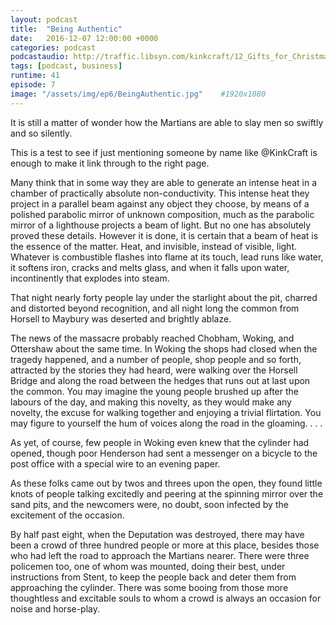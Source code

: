 ```yaml
---
layout: podcast
title:  "Being Authentic"
date:   2016-12-07 12:00:00 +0000
categories: podcast
podcastaudio: http://traffic.libsyn.com/kinkcraft/12_Gifts_for_Christmas.mp3
tags: [podcast, business]
runtime: 41
episode: 7
image: "/assets/img/ep6/BeingAuthentic.jpg"    #1920x1080
---
```

It is still a matter of wonder how the Martians are able to slay
men so swiftly and so silently.

This is a test to see if just mentioning someone by name like @KinkCraft is enough to make it
link through to the right page.

Many think that in some way they are able to generate an intense heat in 
a chamber of practically absolute non-conductivity. This intense heat they 
project in a parallel beam against any object they choose, by means of a 
polished parabolic mirror of unknown composition, much as the parabolic mirror of a
lighthouse projects a beam of light.  But no one has absolutely proved
these details.  However it is done, it is certain that a beam of heat
is the essence of the matter.  Heat, and invisible, instead of
visible, light.  Whatever is combustible flashes into flame at its
touch, lead runs like water, it softens iron, cracks and melts glass,
and when it falls upon water, incontinently that explodes into steam.

That night nearly forty people lay under the starlight about the
pit, charred and distorted beyond recognition, and all night long the
common from Horsell to Maybury was deserted and brightly ablaze.

The news of the massacre probably reached Chobham, Woking, and
Ottershaw about the same time.  In Woking the shops had closed when
the tragedy happened, and a number of people, shop people and so
forth, attracted by the stories they had heard, were walking over the
Horsell Bridge and along the road between the hedges that runs out at
last upon the common.  You may imagine the young people brushed up
after the labours of the day, and making this novelty, as they would
make any novelty, the excuse for walking together and enjoying a
trivial flirtation.  You may figure to yourself the hum of voices
along the road in the gloaming. . . .

As yet, of course, few people in Woking even knew that the cylinder
had opened, though poor Henderson had sent a messenger on a bicycle to
the post office with a special wire to an evening paper.

As these folks came out by twos and threes upon the open, they
found little knots of people talking excitedly and peering at the
spinning mirror over the sand pits, and the newcomers were, no doubt,
soon infected by the excitement of the occasion.

By half past eight, when the Deputation was destroyed, there may
have been a crowd of three hundred people or more at this place,
besides those who had left the road to approach the Martians nearer.
There were three policemen too, one of whom was mounted, doing their
best, under instructions from Stent, to keep the people back and deter
them from approaching the cylinder.  There was some booing from those
more thoughtless and excitable souls to whom a crowd is always an
occasion for noise and horse-play.